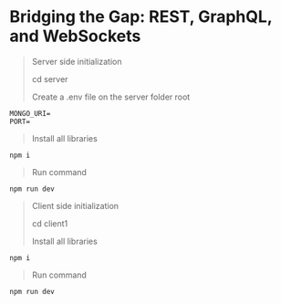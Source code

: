 # Bridging the Gap: REST, GraphQL, and WebSockets
> Server side initialization
>>
> cd server
>>
> Create a .env file on the server folder root
```
MONGO_URI=
PORT=
```
>Install all libraries
```
npm i
```
>Run command
```
npm run dev
```
> Client side initialization
>>
> cd client1
>>
>Install all libraries
```
npm i
```
>Run command
```
npm run dev
```

